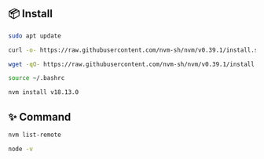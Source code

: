 
## 📦 Install

```bash
sudo apt update
```

```bash
curl -o- https://raw.githubusercontent.com/nvm-sh/nvm/v0.39.1/install.sh | bash
```

```bash
wget -qO- https://raw.githubusercontent.com/nvm-sh/nvm/v0.39.1/install.sh | bash
```

```bash
source ~/.bashrc
```

```bash
nvm install v18.13.0
```

## ✨ Command

```bash
nvm list-remote
```

```bash
node -v
```

